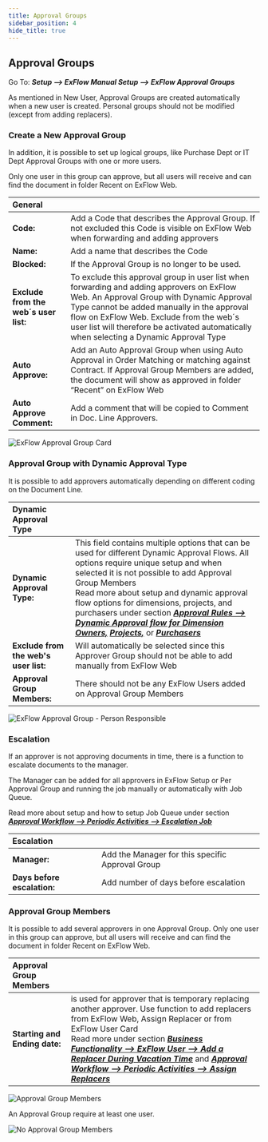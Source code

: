 ```yaml
---
title: Approval Groups
sidebar_position: 4
hide_title: true
---
```

## Approval Groups

Go To: ***Setup \--\> ExFlow Manual Setup \--\> ExFlow Approval Groups***

As mentioned in New User, Approval Groups are created automatically when a new user is created. Personal groups should not be modified (except from adding replacers).


### Create a New Approval Group

In addition, it is possible to set up logical groups, like Purchase Dept or IT Dept Approval Groups with one or more users.
 
Only one user in this group can approve, but all users will receive and can find the document in folder Recent on ExFlow Web.

| General   |   |
|:-|:-|
|**Code:**                                  | Add a Code that describes the Approval Group. If not excluded this Code is visible on ExFlow Web when forwarding and adding approvers
| **Name:**                                 | Add a name that describes the Code
| **Blocked:**                              | If the Approval Group is no longer to be used.
| **Exclude from the web´s user list:**     | To exclude this approval group in user list when forwarding and adding approvers on ExFlow Web. An Approval Group with Dynamic Approval Type cannot be added manually in the approval flow on ExFlow Web. Exclude from the web´s user list will therefore be activated automatically when selecting a Dynamic Approval Type
| **Auto Approve:**                         | Add an Auto Approval Group when using Auto Approval in Order Matching or matching against Contract. If Approval Group Members are added, the document will show as approved in folder “Recent” on ExFlow Web
| **Auto Approve Comment:**                 | Add a comment that will be copied to Comment in Doc. Line Approvers.

![ExFlow Approval Group Card](@site/static/img/media/approval-group-001-header.png)


### Approval Group with Dynamic Approval Type

It is possible to add approvers automatically depending on different coding on the Document Line.

| Dynamic Approval Type   |   |
|:-|:-|
| **Dynamic Approval Type:**                | This field contains multiple options that can be used for different Dynamic Approval Flows. All options require unique setup and when selected it is not possible to add Approval Group Members   <br/> Read more about setup and dynamic approval flow options for dimensions, projects, and purchasers under section [***Approval Rules --> Dynamic Approval flow for Dimension Owners,***](https://docs.exflow.cloud/business-central/docs/user-manual/business-functionality/approval-rules#dynamic-approval-flow-for-dimension-owners) [***Projects,***](https://docs.exflow.cloud/business-central/docs/user-manual/business-functionality/approval-rules#dynamic-approval-flow-for-projects) or [***Purchasers***](https://docs.exflow.cloud/business-central/docs/user-manual/business-functionality/approval-rules#dynamic-approval-flows-purchasers)
| **Exclude from the web's user list:**     | Will automatically be selected since this Approver Group should not be able to add manually from ExFlow Web
| **Approval Group Members:**               | There should not be any ExFlow Users added on Approval Group Members

![ExFlow Approval Group - Person Responsible](@site/static/img/media/approval-group-002-person-responsible.png)


### Escalation

If an approver is not approving documents in time, there is a function to escalate documents to the manager.

The Manager can be added for all approvers in ExFlow Setup or Per Approval Group and running the job manually or automatically with Job Queue.

Read more about setup and how to setup Job Queue under section [***Approval Workflow --> Periodic Activities --> Escalation Job***](https://docs.exflow.cloud/business-central/docs/user-manual/approval-workflow/periodic-activities#escalation-job)

| Escalation   |   |
|:-|:-|
| **Manager:**                  | Add the Manager for this specific Approval Group
| **Days before escalation:**   | Add number of days before escalation


### Approval Group Members

It is possible to add several approvers in one Approval Group. Only one user in this group can approve, but all users will receive and can find the document in folder Recent on ExFlow Web.


| Approval Group Members   |   |
|:-|:-|
| **Starting and Ending date:**     | is used for approver that is temporary replacing another approver. Use function to add replacers from ExFlow Web, Assign Replacer or from ExFlow User Card            <br/> Read more under section [***Business Functionality --> ExFlow User --> Add a Replacer During Vacation Time***](https://docs.exflow.cloud/business-central/docs/user-manual/business-functionality/exflow-user#add-a-replacer-during-vacation-time) and [***Approval Workflow --> Periodic Activities --> Assign Replacers***](https://docs.exflow.cloud/business-central/docs/user-manual/approval-workflow/periodic-activities#assign-replacers)

![Approval Group Members](@site/static/img/media/approval-group-003-lines.png)

An Approval Group require at least one user.

![No Approval Group Members](@site/static/img/media/approval-group-006-no-members.png)